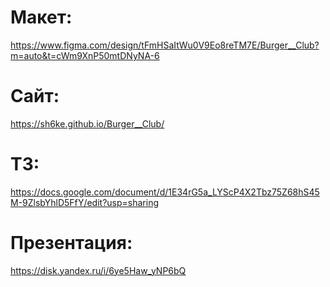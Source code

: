 # Макет: 
https://www.figma.com/design/tFmHSaItWu0V9Eo8reTM7E/Burger__Club?m=auto&t=cWm9XnP50mtDNyNA-6

# Сайт:
https://sh6ke.github.io/Burger__Club/

# ТЗ:
https://docs.google.com/document/d/1E34rG5a_LYScP4X2Tbz75Z68hS45M-9ZlsbYhlD5FfY/edit?usp=sharing

# Презентация:
https://disk.yandex.ru/i/6ye5Haw_yNP6bQ
